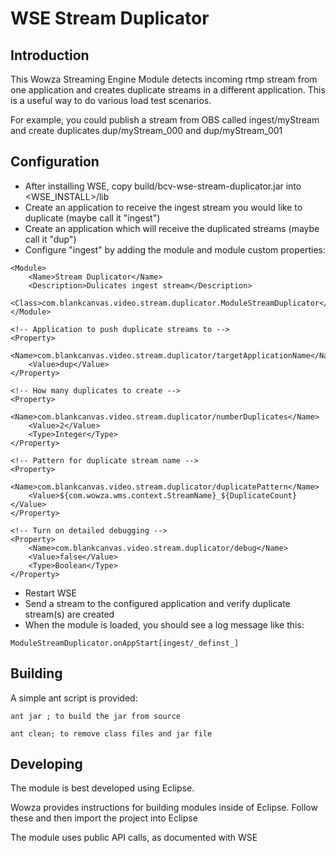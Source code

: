 # WSE Stream Duplicator

## Introduction

This Wowza Streaming Engine Module detects incoming rtmp stream from one application and creates duplicate streams in a different application.  This is a useful way to do various load test scenarios.

For example, you could publish a stream from OBS called ingest/myStream and create duplicates dup/myStream_000 and dup/myStream_001


## Configuration

- After installing WSE, copy build/bcv-wse-stream-duplicator.jar into <WSE_INSTALL>/lib
- Create an application to receive the ingest stream you would like to duplicate (maybe call it "ingest")
- Create an application which will receive the duplicated streams (maybe call it "dup")
- Configure "ingest" by adding the module and module custom properties:

```
<Module>
	<Name>Stream Duplicator</Name>
	<Description>Dulicates ingest stream</Description>
	<Class>com.blankcanvas.video.stream.duplicator.ModuleStreamDuplicator</Class>
</Module>
```



```
<!-- Application to push duplicate streams to -->
<Property>
	<Name>com.blankcanvas.video.stream.duplicator/targetApplicationName</Name>
	<Value>dup</Value>
</Property>

<!-- How many duplicates to create -->
<Property>
	<Name>com.blankcanvas.video.stream.duplicator/numberDuplicates</Name>
	<Value>2</Value>
	<Type>Integer</Type>
</Property>

<!-- Pattern for duplicate stream name -->
<Property>
	<Name>com.blankcanvas.video.stream.duplicator/duplicatePattern</Name>
	<Value>${com.wowza.wms.context.StreamName}_${DuplicateCount}</Value>
</Property>

<!-- Turn on detailed debugging -->
<Property>
	<Name>com.blankcanvas.video.stream.duplicator/debug</Name>
	<Value>false</Value>
	<Type>Boolean</Type>
</Property>
```

- Restart WSE
- Send a stream to the configured application and verify duplicate stream(s) are created
- When the module is loaded, you should see a log message like this:

```
ModuleStreamDuplicator.onAppStart[ingest/_definst_]	
```


## Building

A simple ant script is provided:

```
ant jar ; to build the jar from source

ant clean; to remove class files and jar file
```

## Developing

The module is best developed using Eclipse.  

Wowza provides instructions for building modules inside of Eclipse.  Follow these and then import the project into Eclipse

The module uses public API calls, as documented with WSE







